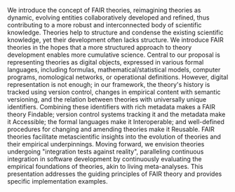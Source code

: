 We introduce the concept of FAIR theories, reimagining theories as dynamic, evolving entities collaboratively developed and refined, thus contributing to a more robust and interconnected body of scientific knowledge. 
Theories help to structure and condense the existing scientific knowledge, yet their development often lacks structure.
We introduce FAIR theories in the hopes that a more structured approach to theory development enables more cumulative science. 
Central to our proposal is representing theories as digital objects, expressed in various formal languages, including formulas, mathematical/statistical models, computer programs, nomological networks, or operational definitions. 
However, digital representation is not enough; in our framework, the theory's history is tracked using version control, changes in empirical content with semantic versioning, and the relation between theories with universally unique identifiers. 
Combining these identifiers with rich metadata makes a FAIR theory Findable; version control systems tracking it and the metadata make it Accessible; the formal languages make it Interoperable; and well-defined procedures for changing and amending theories make it Reusable. 
FAIR theories facilitate metascientific insights into the evolution of theories and their empirical underpinnings.
Moving forward, we envision theories undergoing "integration tests against reality", paralleling continuous integration in software development by continuously evaluating the empirical foundations of theories, akin to living meta-analyses.
This presentation addresses the guiding principles of FAIR theory and provides specific implementation examples.
